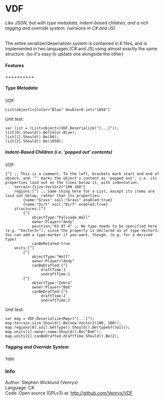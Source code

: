 # VDF
###### Like JSON, but with type metadata, indent-based children, and a rich tagging and override system. (versions in C# and JS)

The entire serializer/deserializer system is contained in 6 files, and is implemented in two languages (C# and JS) using almost exactly the same structure. (so it's easy to update one alongside the other)

#### Features
++++++++++
##### Type Metadata
VDF:
```
List(object)>[Color>"Blue" double>0 int>"1050"]
```
Unit test:
```
var list = (List<object>)VDF.Deserialize("[...]"));
list[0].Should().Be(Color.Blue);
list[1].Should().Be(0d);
list[2].Should().Be(1050);
```

##### Indent-Based Children (i.e. 'popped out' contents)
VDF:
```
{^} ;; This is a comment. To the left, brackets mark start and end of object, and '^' marks the object's content as 'popped out', i.e. its properties laid out on the lines below it, with indentation.
	terrain:{size:Vector2>"100 100"}
	regions:[^] ;; Same thing here for a List, except its items are laid out below, rather than its properties.
		{name:"Grass" soil:"Grass" enabled:true}
		{name:"Dirt" soil:"Dirt" enabled:true}
	structures:[^]
		{^}
			objectType:"Palisade Wall"
			owner:Player>"Andy"
			position:"63 97 4" ;; No type needs to be specified here (e.g. "Vector3>"), since the property is declared as of type Vector3. You can add a type-marker if you want, though. (e.g. for a derived type)
			canBeRotated:true
	units:[^]
		{^}
			objectType:"Wolf"
			owner:Player>"Andy"
			canBeDrafted:{^}
				draftTime:1
				undraftTime:1
		{^}
			objectType:"Zebra"
			owner:Player>"Bob"
			canBeDrafted:{^}
				draftTime:2
				undraftTime:2
```
Unit test:
```
var map = VDF.Deserialize<Map>("[...]");
map.terrain.size.Should().Be(new Vector2(100, 100));
map.regions[0].soil.GetType().Should().Be(typeof(Soil));
map.units[1].owner.name.Should().Be("Bob");
map.units[1].canBeDrafted.draftTime.Should().Be(2);
```

##### Tagging and Override System
```
TODO
```

### Info
Author: Stephen Wicklund (Venryx)  
Language: C#  
Code: Open source (GPLv3) at: http://github.com/Venryx/VDF